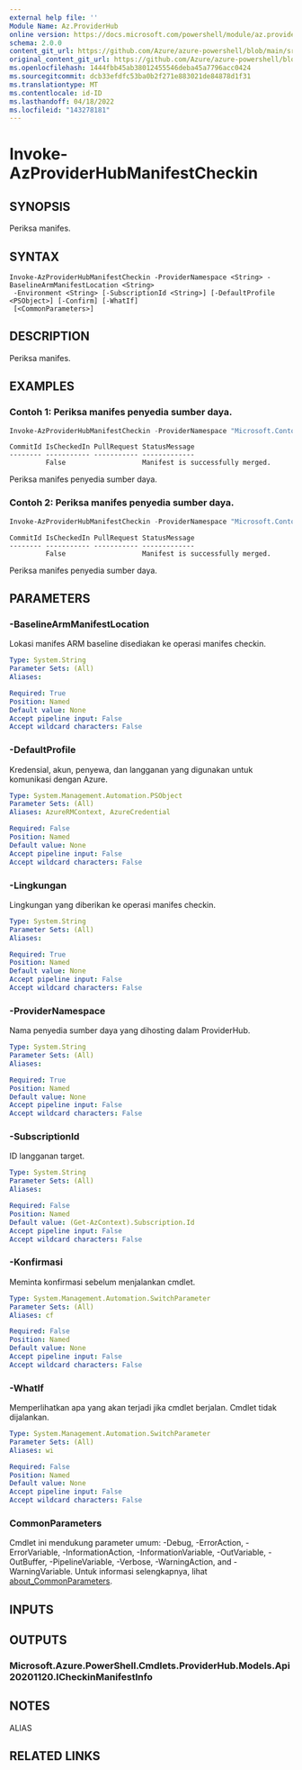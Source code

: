 ```yaml
---
external help file: ''
Module Name: Az.ProviderHub
online version: https://docs.microsoft.com/powershell/module/az.providerhub/invoke-azproviderhubmanifestcheckin
schema: 2.0.0
content_git_url: https://github.com/Azure/azure-powershell/blob/main/src/ProviderHub/help/Invoke-AzProviderHubManifestCheckin.md
original_content_git_url: https://github.com/Azure/azure-powershell/blob/main/src/ProviderHub/help/Invoke-AzProviderHubManifestCheckin.md
ms.openlocfilehash: 1444fbb45ab38012455546deba45a7796acc0424
ms.sourcegitcommit: dcb33efdfc53ba0b2f271e883021de84878d1f31
ms.translationtype: MT
ms.contentlocale: id-ID
ms.lasthandoff: 04/18/2022
ms.locfileid: "143278181"
---
```

# Invoke-AzProviderHubManifestCheckin

## SYNOPSIS
Periksa manifes.

## SYNTAX

```
Invoke-AzProviderHubManifestCheckin -ProviderNamespace <String> -BaselineArmManifestLocation <String>
 -Environment <String> [-SubscriptionId <String>] [-DefaultProfile <PSObject>] [-Confirm] [-WhatIf]
 [<CommonParameters>]
```

## DESCRIPTION
Periksa manifes.

## EXAMPLES

### Contoh 1: Periksa manifes penyedia sumber daya.
```powershell
Invoke-AzProviderHubManifestCheckin -ProviderNamespace "Microsoft.Contoso" -BaselineArmManifestLocation "NorthEurope" -Environment "Canary"
```

```output
CommitId IsCheckedIn PullRequest StatusMessage
-------- ----------- ----------- -------------
         False                   Manifest is successfully merged.
```

Periksa manifes penyedia sumber daya.

### Contoh 2: Periksa manifes penyedia sumber daya.
```powershell
Invoke-AzProviderHubManifestCheckin -ProviderNamespace "Microsoft.Contoso" -BaselineArmManifestLocation "EastUS2EUAP" -Environment "Prod"
```

```output
CommitId IsCheckedIn PullRequest StatusMessage
-------- ----------- ----------- -------------
         False                   Manifest is successfully merged.
```

Periksa manifes penyedia sumber daya.

## PARAMETERS

### -BaselineArmManifestLocation
Lokasi manifes ARM baseline disediakan ke operasi manifes checkin.

```yaml
Type: System.String
Parameter Sets: (All)
Aliases:

Required: True
Position: Named
Default value: None
Accept pipeline input: False
Accept wildcard characters: False
```

### -DefaultProfile
Kredensial, akun, penyewa, dan langganan yang digunakan untuk komunikasi dengan Azure.

```yaml
Type: System.Management.Automation.PSObject
Parameter Sets: (All)
Aliases: AzureRMContext, AzureCredential

Required: False
Position: Named
Default value: None
Accept pipeline input: False
Accept wildcard characters: False
```

### -Lingkungan
Lingkungan yang diberikan ke operasi manifes checkin.

```yaml
Type: System.String
Parameter Sets: (All)
Aliases:

Required: True
Position: Named
Default value: None
Accept pipeline input: False
Accept wildcard characters: False
```

### -ProviderNamespace
Nama penyedia sumber daya yang dihosting dalam ProviderHub.

```yaml
Type: System.String
Parameter Sets: (All)
Aliases:

Required: True
Position: Named
Default value: None
Accept pipeline input: False
Accept wildcard characters: False
```

### -SubscriptionId
ID langganan target.

```yaml
Type: System.String
Parameter Sets: (All)
Aliases:

Required: False
Position: Named
Default value: (Get-AzContext).Subscription.Id
Accept pipeline input: False
Accept wildcard characters: False
```

### -Konfirmasi
Meminta konfirmasi sebelum menjalankan cmdlet.

```yaml
Type: System.Management.Automation.SwitchParameter
Parameter Sets: (All)
Aliases: cf

Required: False
Position: Named
Default value: None
Accept pipeline input: False
Accept wildcard characters: False
```

### -WhatIf
Memperlihatkan apa yang akan terjadi jika cmdlet berjalan.
Cmdlet tidak dijalankan.

```yaml
Type: System.Management.Automation.SwitchParameter
Parameter Sets: (All)
Aliases: wi

Required: False
Position: Named
Default value: None
Accept pipeline input: False
Accept wildcard characters: False
```

### CommonParameters
Cmdlet ini mendukung parameter umum: -Debug, -ErrorAction, -ErrorVariable, -InformationAction, -InformationVariable, -OutVariable, -OutBuffer, -PipelineVariable, -Verbose, -WarningAction, and -WarningVariable. Untuk informasi selengkapnya, lihat [about_CommonParameters](http://go.microsoft.com/fwlink/?LinkID=113216).

## INPUTS

## OUTPUTS

### Microsoft.Azure.PowerShell.Cmdlets.ProviderHub.Models.Api20201120.ICheckinManifestInfo

## NOTES

ALIAS

## RELATED LINKS

